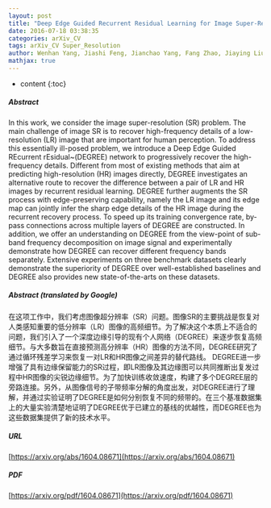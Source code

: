 ```yaml
---
layout: post
title: "Deep Edge Guided Recurrent Residual Learning for Image Super-Resolution"
date: 2016-07-18 03:38:35
categories: arXiv_CV
tags: arXiv_CV Super_Resolution
author: Wenhan Yang, Jiashi Feng, Jianchao Yang, Fang Zhao, Jiaying Liu, Zongming Guo, Shuicheng Yan
mathjax: true
---
```


* content
{:toc}

##### Abstract
In this work, we consider the image super-resolution (SR) problem. The main challenge of image SR is to recover high-frequency details of a low-resolution (LR) image that are important for human perception. To address this essentially ill-posed problem, we introduce a Deep Edge Guided REcurrent rEsidual~(DEGREE) network to progressively recover the high-frequency details. Different from most of existing methods that aim at predicting high-resolution (HR) images directly, DEGREE investigates an alternative route to recover the difference between a pair of LR and HR images by recurrent residual learning. DEGREE further augments the SR process with edge-preserving capability, namely the LR image and its edge map can jointly infer the sharp edge details of the HR image during the recurrent recovery process. To speed up its training convergence rate, by-pass connections across multiple layers of DEGREE are constructed. In addition, we offer an understanding on DEGREE from the view-point of sub-band frequency decomposition on image signal and experimentally demonstrate how DEGREE can recover different frequency bands separately. Extensive experiments on three benchmark datasets clearly demonstrate the superiority of DEGREE over well-established baselines and DEGREE also provides new state-of-the-arts on these datasets.

##### Abstract (translated by Google)
在这项工作中，我们考虑图像超分辨率（SR）问题。图像SR的主要挑战是恢复对人类感知重要的低分辨率（LR）图像的高频细节。为了解决这个本质上不适合的问题，我们引入了一个深度边缘引导的现有个人网络（DEGREE）来逐步恢复高频细节。与大多数旨在直接预测高分辨率（HR）图像的方法不同，DEGREE研究了通过循环残差学习来恢复一对LR和HR图像之间差异的替代路线。 DEGREE进一步增强了具有边缘保留能力的SR过程，即LR图像及其边缘图可以共同推断出复发过程中HR图像的尖锐边缘细节。为了加快训练收敛速度，构建了多个DEGREE层的旁路连接。另外，从图像信号的子带频率分解的角度出发，对DEGREE进行了理解，并通过实验证明了DEGREE是如何分别恢复不同的频带的。在三个基准数据集上的大量实验清楚地证明了DEGREE优于已建立的基线的优越性，而DEGREE也为这些数据集提供了新的技术水平。

##### URL
[https://arxiv.org/abs/1604.08671](https://arxiv.org/abs/1604.08671)

##### PDF
[https://arxiv.org/pdf/1604.08671](https://arxiv.org/pdf/1604.08671)

